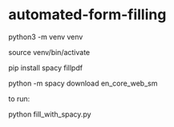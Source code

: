 # automated-form-filling

python3 -m venv venv

source venv/bin/activate

 pip install spacy fillpdf
 
 python -m spacy download en_core_web_sm


to run: 

python fill_with_spacy.py
